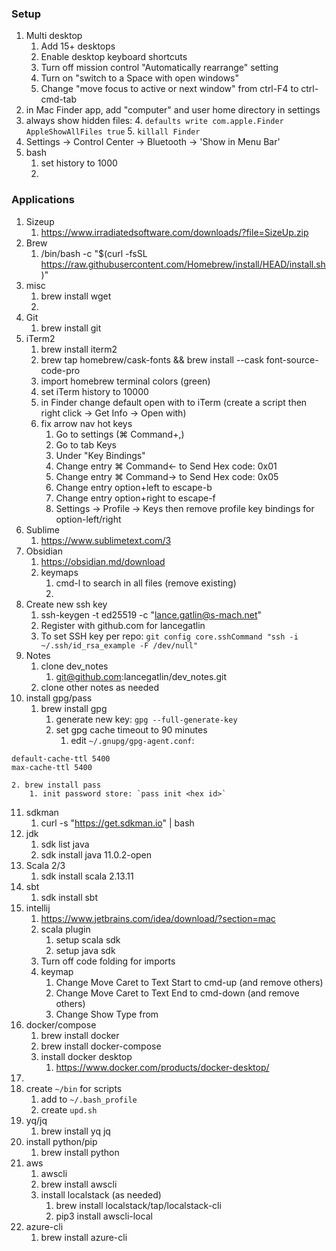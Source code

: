 ### Setup
1. Multi desktop
	1. Add 15+ desktops
	2. Enable desktop keyboard shortcuts
	3. Turn off mission control "Automatically rearrange" setting
	4. Turn on "switch to a Space with open windows"
	5. Change "move focus to active or next window" from ctrl-F4 to ctrl-cmd-tab
2. in Mac Finder app, add "computer" and user home directory in settings
3. always show hidden files:
	4. `defaults write com.apple.Finder AppleShowAllFiles true`
	5. `killall Finder`
4. Settings -> Control Center -> Bluetooth -> 'Show in Menu Bar'
5. bash
	1. set history to 1000
	2. 
	
### Applications
1. Sizeup
	1. https://www.irradiatedsoftware.com/downloads/?file=SizeUp.zip
2. Brew
	1. /bin/bash -c "$(curl -fsSL https://raw.githubusercontent.com/Homebrew/install/HEAD/install.sh)"
3. misc
	1. brew install wget
	2. 
4. Git
	1. brew install git
5. iTerm2
	1. brew install iterm2
	2. brew tap homebrew/cask-fonts && brew install --cask font-source-code-pro
	3. import homebrew terminal colors (green)
	5. set iTerm history to 10000
	6. in Finder change default open with to iTerm (create a script then right click -> Get Info -> Open with)
	7. fix arrow nav hot keys
		1. Go to settings (⌘ Command+,)
		2. Go to tab Keys
		3. Under "Key Bindings"
		4. Change entry ⌘ Command← to Send Hex code: 0x01
		5. Change entry ⌘ Command→ to Send Hex code: 0x05
		6. Change entry option+left to escape-b
		7. Change entry option+right to escape-f
		8. Settings -> Profile -> Keys then remove profile key bindings for option-left/right
6. Sublime
	1. https://www.sublimetext.com/3
7. Obsidian
	1. https://obsidian.md/download
	2. keymaps
		1. cmd-l to search in all files (remove existing)
		2. 
8. Create new ssh key
	1. ssh-keygen -t ed25519 -c "lance.gatlin@s-mach.net"
	2. Register with github.com for lancegatlin
	3. To set SSH key per repo:  `git config core.sshCommand "ssh -i ~/.ssh/id_rsa_example -F /dev/null"`
9. Notes
	1. clone dev_notes
		1. git@github.com:lancegatlin/dev_notes.git
	2. clone other notes as needed
10. install gpg/pass
	1. brew install gpg
		1. generate new key: `gpg --full-generate-key`
		2. set gpg cache timeout to 90 minutes
			1. edit `~/.gnupg/gpg-agent.conf`:
```
default-cache-ttl 5400
max-cache-ttl 5400
```
	2. brew install pass
		1. init password store: `pass init <hex id>`
11. sdkman
	1. curl -s "https://get.sdkman.io" | bash
12. jdk
	1. sdk list java
	2. sdk install java 11.0.2-open
13. Scala 2/3
	1. sdk install scala 2.13.11
14. sbt
	1. sdk install sbt
15. intellij
	1. https://www.jetbrains.com/idea/download/?section=mac
	2. scala plugin
		1. setup scala sdk
		2. setup java sdk
	3. Turn off code folding for imports
	4. keymap
		1. Change Move Caret to Text Start to cmd-up (and remove others)
		2. Change Move Caret to Text End to cmd-down (and remove others)
		3. Change Show Type from 
16. docker/compose
	1. brew install docker
	2. brew install docker-compose
	3. install docker desktop
		1. https://www.docker.com/products/docker-desktop/
17. 
18. create `~/bin` for scripts
	1. add to `~/.bash_profile`
	2. create `upd.sh`
19. yq/jq
	1. brew install yq jq
20. install python/pip
	1. brew install python
21. aws
	1. awscli
	1. brew install awscli
	2. install localstack (as needed)
		1. brew install localstack/tap/localstack-cli
		2. pip3 install awscli-local
22. azure-cli
	1. brew install azure-cli